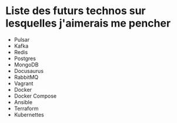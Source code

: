 # Liste des futurs technos sur lesquelles j'aimerais me pencher

- Pulsar
- Kafka
- Redis
- Postgres
- MongoDB
- Docusaurus
- RabbitMQ
- Vagrant
- Docker
- Docker Compose
- Ansible
- Terraform
- Kubernettes